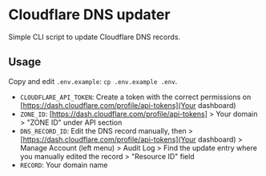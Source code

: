 # Cloudflare DNS updater

Simple CLI script to update Cloudflare DNS records.

## Usage

Copy and edit `.env.example`: `cp .env.example .env`.
- `CLOUDFLARE_API_TOKEN`: Create a token with the correct permissions on [https://dash.cloudflare.com/profile/api-tokens](Your dashboard)
- `ZONE_ID`: [https://dash.cloudflare.com/profile/api-tokens] > Your domain > "ZONE ID" under API section
- `DNS_RECORD_ID`: Edit the DNS record manually, then > [https://dash.cloudflare.com/profile/api-tokens](Your dashboard) > Manage Account (left menu) > Audit Log > Find the update entry where you manually edited the record > "Resource ID" field
- `RECORD`: Your domain name

